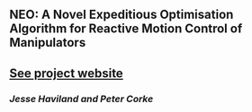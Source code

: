 ## NEO: A Novel Expeditious Optimisation Algorithm for Reactive Motion Control of Manipulators 
## [See project website](https://jhavl.github.io/mmc)
### _Jesse Haviland and Peter Corke_


